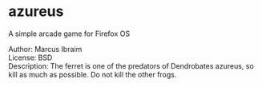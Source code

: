 # azureus
A simple arcade game for Firefox OS

Author: Marcus Ibraim   
License: BSD   
Description: The ferret is one of the predators of Dendrobates azureus, so kill as much as possible. Do not kill the other frogs.
